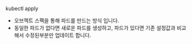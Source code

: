 kubectl apply
- 오브젝트 스팩을 통해 파드를 만드는 방식 입니다.
- 동일한 파드가 없다면 새로운 파드를 생성하고, 파드가 있다면 기존 설정값과 비교해서 수정된부분만 업데이트 합니다.